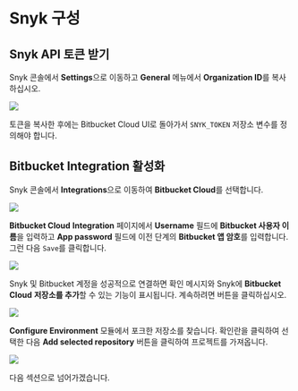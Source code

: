 # Snyk 구성

## Snyk API 토큰 받기

Snyk 콘솔에서 **Settings**으로 이동하고 **General** 메뉴에서 **Organization ID**를 복사하십시오.

![](https://partner-workshop-assets.s3.us-east-2.amazonaws.com/snyk-api-token.png)

토큰을 복사한 후에는 Bitbucket Cloud UI로 돌아가서 `SNYK_TOKEN` 저장소 변수를 정의해야 합니다.

## Bitbucket Integration 활성화

Snyk 콘솔에서 **Integrations**으로 이동하여 **Bitbucket Cloud**를 선택합니다.

![](https://partner-workshop-assets.s3.us-east-2.amazonaws.com/snyk-integrations-menu.png)

**Bitbucket Cloud** **Integration** 페이지에서 **Username** 필드에 **Bitbucket 사용자 이름**을 입력하고 **App password** 필드에 이전 단계의 **Bitbucket 앱 암호**를 입력합니다. 그런 다음 `Save`를 클릭합니다.

![](https://partner-workshop-assets.s3.us-east-2.amazonaws.com/snyk-bitbucket-integration-01.png)

Snyk 및 Bitbucket 계정을 성공적으로 연결하면 확인 메시지와 Snyk에 **Bitbucket Cloud** **저장소를 추가**할 수 있는 기능이 표시됩니다. 계속하려면 버튼을 클릭하십시오.

![](https://partner-workshop-assets.s3.us-east-2.amazonaws.com/snyk-bitbucket-integration-02.png)

**Configure Environment** 모듈에서 포크한 저장소를 찾습니다. 확인란을 클릭하여 선택한 다음 **Add selected repository** 버튼을 클릭하여 프로젝트를 가져옵니다.

![](https://partner-workshop-assets.s3.us-east-2.amazonaws.com/snyk-bitbucket-add-repo.png)

다음 섹션으로 넘어가겠습니다.
